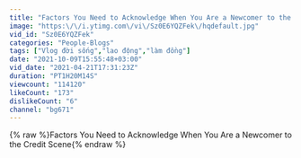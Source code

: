 ```yaml
---
title: "Factors You Need to Acknowledge When You Are a Newcomer to the Credit Scene"
image: "https:\/\/i.ytimg.com\/vi\/Sz0E6YQZFek\/hqdefault.jpg"
vid_id: "Sz0E6YQZFek"
categories: "People-Blogs"
tags: ["Vlog đời sống","lao động","làm đồng"]
date: "2021-10-09T15:55:48+03:00"
vid_date: "2021-04-21T17:31:23Z"
duration: "PT1H20M14S"
viewcount: "114120"
likeCount: "173"
dislikeCount: "6"
channel: "bg671"
---
```

{% raw %}Factors You Need to Acknowledge When You Are a Newcomer to the Credit Scene{% endraw %}
